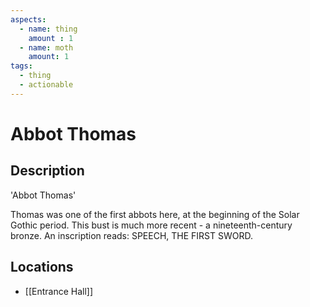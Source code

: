 ```yaml
---
aspects: 
  - name: thing
    amount : 1
  - name: moth
    amount: 1
tags:
  - thing
  - actionable
---
```


# Abbot Thomas

## Description
'Abbot Thomas'

Thomas was one of the first abbots here, at the beginning of the Solar Gothic period. This bust is much more recent - a nineteenth-century bronze. An inscription reads: SPEECH, THE FIRST SWORD.
## Locations

- [[Entrance Hall]]